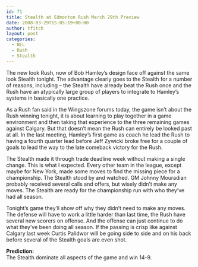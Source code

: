 ```yaml
---
id: 71
title: Stealth at Edmonton Rush March 29th Preview
date: 2008-03-29T15:05:19+00:00
author: tfitch
layout: post
categories:
  - NLL
  - Rush
  - Stealth
---
```

The new look Rush, now of Bob Hamley&#8217;s design face off against the same look Stealth tonight. The advantage clearly goes to the Stealth for a number of reasons, including &#8211; the Stealth have already beat the Rush once and the Rush have an atypically large group of players to integrate to Hamley&#8217;s systems in basically one practice.

As a Rush fan said in the Wingszone forums today, the game isn&#8217;t about the Rush winning tonight, it is about learning to play together in a game environment and then taking that experience to the three remaining games against Calgary. But that doesn&#8217;t mean the Rush can entirely be looked past at all. In the last meeting, Hamley&#8217;s first game as coach he lead the Rush to having a fourth quarter lead before Jeff Zywicki broke free for a couple of goals to lead the way to the late comeback victory for the Rush.

The Stealth made it through trade deadline week without making a single change. This is what I expected. Every other team in the league, except maybe for New York, made some moves to find the missing piece for a championship. The Stealth stood by and watched. GM Johnny Mouradian probably received several calls and offers, but wisely didn&#8217;t make any moves. The Stealth are ready for the championship run with who they&#8217;ve had all season.

Tonight&#8217;s game they&#8217;ll show off why they didn&#8217;t need to make any moves. The defense will have to work a little harder than last time, the Rush have several new scorers on offense. And the offense can just continue to do what they&#8217;ve been doing all season. If the passing is crisp like against Calgary last week Curtis Palidwor will be going side to side and on his back before several of the Stealth goals are even shot.

**Prediction:**  
The Stealth dominate all aspects of the game and win 14-9.

